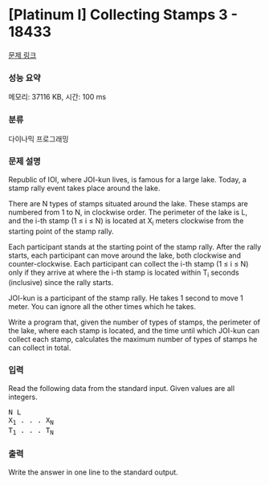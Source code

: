 # [Platinum I] Collecting Stamps 3 - 18433 

[문제 링크](https://www.acmicpc.net/problem/18433) 

### 성능 요약

메모리: 37116 KB, 시간: 100 ms

### 분류

다이나믹 프로그래밍

### 문제 설명

<p>Republic of IOI, where JOI-kun lives, is famous for a large lake. Today, a stamp rally event takes place around the lake.</p>

<p>There are N types of stamps situated around the lake. These stamps are numbered from 1 to N, in clockwise order. The perimeter of the lake is L, and the i-th stamp (1 ≤ i ≤ N) is located at X<sub>i</sub> meters clockwise from the starting point of the stamp rally.</p>

<p>Each participant stands at the starting point of the stamp rally. After the rally starts, each participant can move around the lake, both clockwise and counter-clockwise. Each participant can collect the i-th stamp (1 ≤ i ≤ N) only if they arrive at where the i-th stamp is located within T<sub>i</sub> seconds (inclusive) since the rally starts.</p>

<p>JOI-kun is a participant of the stamp rally. He takes 1 second to move 1 meter. You can ignore all the other times which he takes.</p>

<p>Write a program that, given the number of types of stamps, the perimeter of the lake, where each stamp is located, and the time until which JOI-kun can collect each stamp, calculates the maximum number of types of stamps he can collect in total.</p>

### 입력 

 <p>Read the following data from the standard input. Given values are all integers.</p>

<pre>N L
X<sub>1</sub> . . . X<sub>N</sub>
T<sub>1</sub> . . . T<sub>N</sub></pre>

### 출력 

 <p>Write the answer in one line to the standard output.</p>

